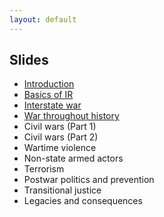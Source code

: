 ```yaml
---
layout: default
---
```


## Slides

- [Introduction](./slides/1_introduction/introduction.pdf)
- [Basics of IR](./slides/2_IR/IR_intro.pdf)
- [Interstate war](./slides/3_interstate/interstate.pdf)
- [War throughout history](./slides/4_war_history/war_history.pdf)
- Civil wars (Part 1) <!-- (./slides/5_civil_wars1/civil_wars1.pdf) -->
- Civil wars (Part 2) <!-- (./slides/6_civil_wars2/civil_wars2.pdf) -->
- Wartime violence <!-- (./slides/7_wartime_violence/violence.pdf) -->
- Non-state armed actors <!-- (./slides/8_rebels/rebels.pdf) -->
- Terrorism <!-- (./slides/9_terrorism/terrorism.pdf) -->
- Postwar politics and prevention <!-- (./slides/10_postwar_politics/postwar.pdf) -->
- Transitional justice <!-- (./slides/11_transitional_justice/tj.pdf) -->
- Legacies and consequences <!-- (./slides/12_legacies/legacies.pdf) -->
